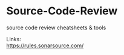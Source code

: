 # Source-Code-Review

source code review cheatsheets & tools


Links: <br>
https://rules.sonarsource.com/<br>
